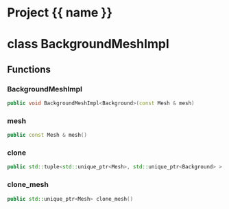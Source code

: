 <script setup>
import {useRoute} from 'vitepress'
const {path} = useRoute()
const tokens = path.split('/')
const words = tokens[2].split('-');
for (let i = 0; i < words.length; i++) {
    words[i] = words[i].charAt(0).toUpperCase() + words[i].slice(1);
    words[i] = words[i].replace('geode', 'Geode')
}
const name = words.join('-');
</script>
# Project {{ name }}

# class BackgroundMeshImpl


## Functions

### BackgroundMeshImpl

```cpp
public void BackgroundMeshImpl<Background>(const Mesh & mesh)
```


### mesh

```cpp
public const Mesh & mesh()
```


### clone

```cpp
public std::tuple<std::unique_ptr<Mesh>, std::unique_ptr<Background> > clone()
```


### clone_mesh

```cpp
public std::unique_ptr<Mesh> clone_mesh()
```




